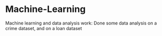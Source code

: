 # Machine-Learning
Machine learning and data analysis work: Done some data analysis on a crime dataset, and on a loan dataset
